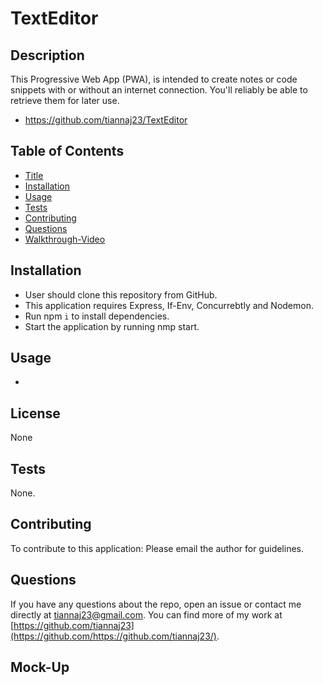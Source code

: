 # TextEditor

## Description
This Progressive Web App (PWA), is intended to create notes or code snippets with or without an internet connection. You'll reliably be able to retrieve them for later use.

- https://github.com/tiannaj23/TextEditor


## Table of Contents
- [Title](#title)
- [Installation](#installation)
- [Usage](#usage)
- [Tests](#tests)
- [Contributing](#contributing)
- [Questions](#questions)
- [Walkthrough-Video](#walkthrough-video)


## Installation
- User should clone this repository from GitHub.
- This application requires Express, If-Env, Concurrebtly and Nodemon.
- Run npm `i` to install dependencies.
- Start the application by running nmp start.

## Usage
- 
## License
None

## Tests
None.

## Contributing
To contribute to this application: Please email the author for guidelines.

## Questions
If you have any questions about the repo, open an issue or contact me directly at tiannaj23@gmail.com. You can find more of my work at [https://github.com/tiannaj23](https://github.com/https://github.com/tiannaj23/).

## Mock-Up
